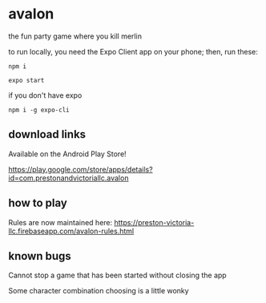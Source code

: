 # avalon

the fun party game where you kill merlin

to run locally, you need the Expo Client app on your phone; then, run these:

    npm i

    expo start

if you don't have expo 

    npm i -g expo-cli

## download links

Available on the Android Play Store!

https://play.google.com/store/apps/details?id=com.prestonandvictoriallc.avalon
    
## how to play

Rules are now maintained here: https://preston-victoria-llc.firebaseapp.com/avalon-rules.html

## known bugs

Cannot stop a game that has been started without closing the app

Some character combination choosing is a little wonky
